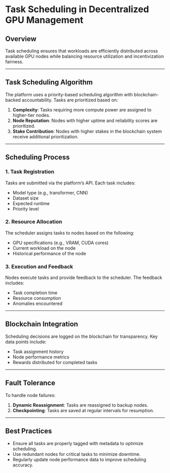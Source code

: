 # Task Scheduling in Decentralized GPU Management

## Overview
Task scheduling ensures that workloads are efficiently distributed across available GPU nodes while balancing resource utilization and incentivization fairness.

---

## Task Scheduling Algorithm
The platform uses a priority-based scheduling algorithm with blockchain-backed accountability. Tasks are prioritized based on:
1. **Complexity**: Tasks requiring more compute power are assigned to higher-tier nodes.
2. **Node Reputation**: Nodes with higher uptime and reliability scores are prioritized.
3. **Stake Contribution**: Nodes with higher stakes in the blockchain system receive additional prioritization.

---

## Scheduling Process
### 1. Task Registration
Tasks are submitted via the platform’s API. Each task includes:
- Model type (e.g., transformer, CNN)
- Dataset size
- Expected runtime
- Priority level

### 2. Resource Allocation
The scheduler assigns tasks to nodes based on the following:
- GPU specifications (e.g., VRAM, CUDA cores)
- Current workload on the node
- Historical performance of the node

### 3. Execution and Feedback
Nodes execute tasks and provide feedback to the scheduler. The feedback includes:
- Task completion time
- Resource consumption
- Anomalies encountered

---

## Blockchain Integration
Scheduling decisions are logged on the blockchain for transparency. Key data points include:
- Task assignment history
- Node performance metrics
- Rewards distributed for completed tasks

---

## Fault Tolerance
To handle node failures:
1. **Dynamic Reassignment**: Tasks are reassigned to backup nodes.
2. **Checkpointing**: Tasks are saved at regular intervals for resumption.

---

## Best Practices
- Ensure all tasks are properly tagged with metadata to optimize scheduling.
- Use redundant nodes for critical tasks to minimize downtime.
- Regularly update node performance data to improve scheduling accuracy.
